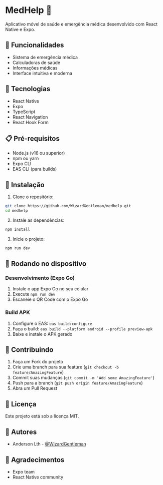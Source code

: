 # MedHelp 🏥

Aplicativo móvel de saúde e emergência médica desenvolvido com React Native e Expo.

## 📱 Funcionalidades

- Sistema de emergência médica
- Calculadoras de saúde
- Informações médicas
- Interface intuitiva e moderna

## 🚀 Tecnologias

- React Native
- Expo
- TypeScript
- React Navigation
- React Hook Form

## 📋 Pré-requisitos

- Node.js (v16 ou superior)
- npm ou yarn
- Expo CLI
- EAS CLI (para builds)

## 🔧 Instalação

1. Clone o repositório:
```bash
git clone https://github.com/WizardGentleman/medhelp.git
cd medhelp
```

2. Instale as dependências:
```bash
npm install
```

3. Inicie o projeto:
```bash
npm run dev
```

## 📱 Rodando no dispositivo

### Desenvolvimento (Expo Go)
1. Instale o app Expo Go no seu celular
2. Execute `npm run dev`
3. Escaneie o QR Code com o Expo Go

### Build APK
1. Configure o EAS: `eas build:configure`
2. Faça o build: `eas build --platform android --profile preview-apk`
3. Baixe e instale o APK gerado

## 🤝 Contribuindo

1. Faça um Fork do projeto
2. Crie uma branch para sua feature (`git checkout -b feature/AmazingFeature`)
3. Commit suas mudanças (`git commit -m 'Add some AmazingFeature'`)
4. Push para a branch (`git push origin feature/AmazingFeature`)
5. Abra um Pull Request

## 📄 Licença

Este projeto está sob a licença MIT.

## 👥 Autores

- Anderson Lth - [@WizardGentleman](https://github.com/WizardGentleman)

## 🙏 Agradecimentos

- Expo team
- React Native community
